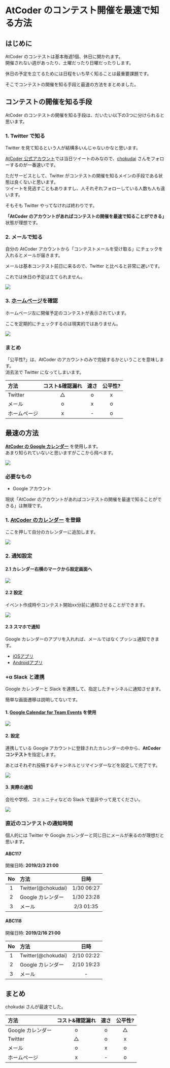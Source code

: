 # AtCoder のコンテスト開催を最速で知る方法
## はじめに
AtCoder のコンテストは基本毎週1個、休日に開かれます。  
開催されない週があったり、土曜だったり日曜だったりします。

休日の予定を立てるためには日程をいち早く知ることは最重要課題です。

そこでコンテストの開催を知る手段と最速の方法をまとめました。

## コンテストの開催を知る手段
AtCoder のコンテストの開催を知る手段は、だいたい以下の3つに分けられると思います。
### 1. Twitter で知る
Twitter を見て知るという人が結構多いんじゃないかなと思います。

[AtCoder 公式アカウント](https://twitter.com/atcoder)では当日ツイートのみなので、[chokudai](https://twitter.com/chokudai) さんをフォローするのが一番速いです。

ただサービスとして、Twitter がコンテストの開催を知るメインの手段である状態は良くないと思います。  
ツイートを見逃すこともありますし、人それぞれフォローしている人数も人も違います。

そもそも Twitter やってなければ終わりです。

<b>「AtCoder のアカウントがあればコンテストの開催を最速で知ることができる」</b>状態が理想です。

### 2. メールで知る
自分の AtCoder アカウントから「コンテストメールを受け取る」にチェックを入れるとメールが届きます。

メールは基本コンテスト前日に来るので、Twitter と比べると非常に遅いです。

これでは休日の予定は立てられません。

![](../../img/atcoder-user-page.png)

### 3. [ホームページ](https://atcoder.jp/)を確認
ホームページ左に開催予定のコンテストが表示されています。

ここを定期的にチェックするのは現実的ではありません。

![](../../img/atcoder-home-page.png)

### まとめ
「公平性?」は、AtCoder のアカウントのみで完結するかということを意味します。  
消去法で Twitter になってしまいます。

|方法|コスト&確認漏れ|速さ|公平性?|
|:--|:--:|:--:|:--:|
|Twitter|△|o|x|
|メール|o|x|o|
|ホームページ|x|-|o|

## 最速の方法
<b>[AtCoder の Google カレンダー](https://atcoder.jp/calendar)</b> を使用します。  
あまり知られていないと思いますがここから飛べます。

![](../../img/atcoder-calendar.png)

### 必要なもの
- Google アカウント

現状「AtCoder のアカウントがあればコンテストの開催を最速で知ることができる」は無理です。

### 1. [AtCoder のカレンダー](https://atcoder.jp/calendar) を登録
ここを押して自分のカレンダーに追加します。

![](../../img/atcoder-add-calendar.png)

### 2. 通知設定
#### 2.1 カレンダー右横のマークから設定画面へ
![](../../img/atcoder-calendar-setting.png)

#### 2.2 設定
イベント作成時やコンテスト開始xx分前に通知させることができます。

![](../../img/atcoder-calendar-notification.png)

#### 2.3 スマホで通知
Google カレンダーのアプリを入れれば、メールではなくプッシュ通知できます。

- [iOSアプリ](https://itunes.apple.com/jp/app/google-%E3%82%AB%E3%83%AC%E3%83%B3%E3%83%80%E3%83%BC/id909319292)
- [Androidアプリ](https://play.google.com/store/apps/details?id=com.google.android.calendar)

### +α Slack と連携
Google カレンダーと Slack を連携して、指定したチャンネルに通知させます。

簡単な画面遷移は説明してないです。

#### 1. [Google Calendar for Team Events](https://slack.com/apps/A0F8149ED-google-calendar-for-team-events) を使用
![](../../img/atcoder-slack-app.png)

#### 2. 設定
連携している Google アカウントに登録されたカレンダーの中から、<b>AtCoder コンテスト</b>を指定します。

あとはそれぞれ投稿するチャンネルとリマインダーなどを設定して完了です。

![](../../img/atcoder-slack-setting.png)

#### 3. 実際の通知
会社や学校、コミュニティなどの Slack で是非やって見てください。

![](../../img/atcoder-slack.png)



### 直近のコンテストの通知時間
個人的には Twitter や Google カレンダーと同じ日にメールが来るのが理想だと思います。

#### ABC117
開催日時: <b>2019/2/3 21:00</b>

|No|方法|日時|
|:--:|:--|:--:|
|1|Twitter(@chokudai)|1/30 06:27|
|2|Google カレンダー|1/30 23:28|
|3|メール|2/3 01:35|

#### ABC118
開催日時: <b>2019/2/16 21:00</b>

|No|方法|日時|
|:--:|:--|:--:|
|1|Twitter(@chokudai)|2/10 02:22|
|2|Google カレンダー|2/10 19:23|
|3|メール|-|

## まとめ
chokudai さんが最速でした。

|方法|コスト&確認漏れ|速さ|公平性?|
|:--|:--:|:--:|:--:|
|Google カレンダー|o|o|△|
|Twitter|△|o|x|
|メール|o|x|o|
|ホームページ|x|-|o|

